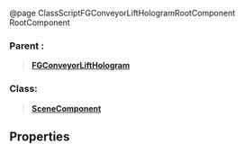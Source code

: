 @page ClassScriptFGConveyorLiftHologramRootComponent RootComponent
### Parent :
<b><a href="_class_script_f_g_conveyor_lift_hologram.html"><blockquote>FGConveyorLiftHologram</blockquote></a></b>
### Class:
<b><a href="_class_script_scene_component.html"><blockquote>SceneComponent</blockquote></a></b>
## Properties
